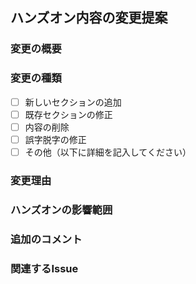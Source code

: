 ## ハンズオン内容の変更提案

### 変更の概要
<!-- 変更内容の簡潔な説明を記入してください -->

### 変更の種類
<!-- 該当する項目に x を入れてください（[ ]を[x]に変更） -->
- [ ] 新しいセクションの追加
- [ ] 既存セクションの修正
- [ ] 内容の削除
- [ ] 誤字脱字の修正
- [ ] その他（以下に詳細を記入してください）

### 変更理由
<!-- なぜこの変更が必要なのか、その理由を説明してください -->

### ハンズオンの影響範囲
<!-- この変更がハンズオン全体にどのような影響を与えるか説明してください -->

### 追加のコメント
<!-- その他、レビュアーに伝えたいことがあれば記入してください -->

### 関連するIssue
<!-- 関連するIssueがあれば、そのリンクを記入してください -->


